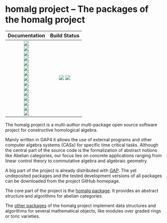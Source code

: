 <!-- BEGIN HEADER -->
# homalg project – The packages of the homalg project

| **Documentation**         | **Build Status**                                            |
|:-------------------------:|:-----------------------------------------------------------:|
| [![][docs-homalg-img]][docs-homalg-url]<br> [![][docs-4ti2Interface-img]][docs-4ti2Interface-url]<br> [![][docs-ExamplesForHomalg-img]][docs-ExamplesForHomalg-url]<br> [![][docs-Gauss-img]][docs-Gauss-url]<br> [![][docs-GaussForHomalg-img]][docs-GaussForHomalg-url]<br> [![][docs-GradedModules-img]][docs-GradedModules-url]<br> [![][docs-GradedRingForHomalg-img]][docs-GradedRingForHomalg-url]<br> [![][docs-HomalgToCAS-img]][docs-HomalgToCAS-url]<br> [![][docs-IO_ForHomalg-img]][docs-IO_ForHomalg-url]<br> [![][docs-LocalizeRingForHomalg-img]][docs-LocalizeRingForHomalg-url]<br> [![][docs-MatricesForHomalg-img]][docs-MatricesForHomalg-url]<br> [![][docs-Modules-img]][docs-Modules-url]<br> [![][docs-RingsForHomalg-img]][docs-RingsForHomalg-url]<br> [![][docs-SCO-img]][docs-SCO-url]<br> [![][docs-ToolsForHomalg-img]][docs-ToolsForHomalg-url] | [![][tests-img]][tests-url] [![][codecov-img]][codecov-url] |
<!-- END HEADER -->

The homalg project is a multi-author multi-package open source software project for constructive homological algebra.

Mainly written in GAP4 it allows the use of external programs and other computer algebra systems (CASs) for specific time critical tasks.
Although the central part of the source code is the formalization of abstract notions like Abelian categories, our focus lies on concrete applications ranging from linear control theory to commutative algebra and algebraic geometry.

A big part of the project is already distributed with [GAP](https://www.gap-system.org/). The yet undeposited packages and the tested development versions of all packages can be downloaded from the project GitHub homepage.

The core part of the project is the [homalg package](https://homalg-project.github.io/homalg_project/homalg/). It provides an abstract structure and algorithms for abelian categories.

The [other packages](https://homalg-project.github.io/homalg_project/) of the homalg project implement data structures and algorithms for several mathematical objects, like modules over graded rings or toric varieties.

[docs-stable-img]: https://img.shields.io/badge/docs-stable-blue.svg
[docs-stable-url]: https://homalg-project.github.io/homalg_project/

[tests-img]: https://github.com/homalg-project/homalg_project/workflows/Tests/badge.svg
[tests-url]: https://github.com/homalg-project/homalg_project/actions?query=workflow%3ATests

[codecov-img]: https://codecov.io/gh/homalg-project/homalg_project/branch/master/graph/badge.svg
[codecov-url]: https://codecov.io/gh/homalg-project/homalg_project
<!-- BEGIN FOOTER -->
[docs-homalg-img]: https://img.shields.io/badge/homalg-PDF-blue.svg
[docs-homalg-url]: /../../raw/doc/homalg.pdf

[docs-4ti2Interface-img]: https://img.shields.io/badge/4ti2Interface-PDF-blue.svg
[docs-4ti2Interface-url]: /../../raw/doc/4ti2Interface.pdf

[docs-ExamplesForHomalg-img]: https://img.shields.io/badge/ExamplesForHomalg-PDF-blue.svg
[docs-ExamplesForHomalg-url]: /../../raw/doc/ExamplesForHomalg.pdf

[docs-Gauss-img]: https://img.shields.io/badge/Gauss-PDF-blue.svg
[docs-Gauss-url]: /../../raw/doc/Gauss.pdf

[docs-GaussForHomalg-img]: https://img.shields.io/badge/GaussForHomalg-PDF-blue.svg
[docs-GaussForHomalg-url]: /../../raw/doc/GaussForHomalg.pdf

[docs-GradedModules-img]: https://img.shields.io/badge/GradedModules-PDF-blue.svg
[docs-GradedModules-url]: /../../raw/doc/GradedModules.pdf

[docs-GradedRingForHomalg-img]: https://img.shields.io/badge/GradedRingForHomalg-PDF-blue.svg
[docs-GradedRingForHomalg-url]: /../../raw/doc/GradedRingForHomalg.pdf

[docs-HomalgToCAS-img]: https://img.shields.io/badge/HomalgToCAS-PDF-blue.svg
[docs-HomalgToCAS-url]: /../../raw/doc/HomalgToCAS.pdf

[docs-IO_ForHomalg-img]: https://img.shields.io/badge/IO_ForHomalg-PDF-blue.svg
[docs-IO_ForHomalg-url]: /../../raw/doc/IO_ForHomalg.pdf

[docs-LocalizeRingForHomalg-img]: https://img.shields.io/badge/LocalizeRingForHomalg-PDF-blue.svg
[docs-LocalizeRingForHomalg-url]: /../../raw/doc/LocalizeRingForHomalg.pdf

[docs-MatricesForHomalg-img]: https://img.shields.io/badge/MatricesForHomalg-PDF-blue.svg
[docs-MatricesForHomalg-url]: /../../raw/doc/MatricesForHomalg.pdf

[docs-Modules-img]: https://img.shields.io/badge/Modules-PDF-blue.svg
[docs-Modules-url]: /../../raw/doc/Modules.pdf

[docs-RingsForHomalg-img]: https://img.shields.io/badge/RingsForHomalg-PDF-blue.svg
[docs-RingsForHomalg-url]: /../../raw/doc/RingsForHomalg.pdf

[docs-SCO-img]: https://img.shields.io/badge/SCO-PDF-blue.svg
[docs-SCO-url]: /../../raw/doc/SCO.pdf

[docs-ToolsForHomalg-img]: https://img.shields.io/badge/ToolsForHomalg-PDF-blue.svg
[docs-ToolsForHomalg-url]: /../../raw/doc/ToolsForHomalg.pdf

[tests-img]: https://github.com/homalg-project/homalg_project/workflows/Tests/badge.svg
[tests-url]: https://github.com/homalg-project/homalg_project/actions?query=workflow%3ATests

[codecov-img]: https://codecov.io/gh/homalg-project/homalg_project/branch/master/graph/badge.svg
[codecov-url]: https://codecov.io/gh/homalg-project/homalg_project
<!-- END FOOTER -->
